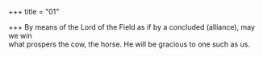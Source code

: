 +++
title = "01"

+++
By means of the Lord of the Field as if by a concluded (alliance),  may we win  
what prospers the cow, the horse. He will be gracious to one such as us. 